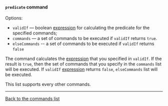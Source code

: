 #### `predicate` command

Options:

- `validIf` — boolean [expression](../../EXPRESSIONS.md) for calculating the predicate for the specified commands;
- `commands` — a set of commands to be executed if `validIf` returns `true`.
- `elseCommands` -- a set of commands to be executed if `validIf` returns `false`

The command calculates the [expression](../../EXPRESSIONS.md) that you specified in `validIf`. If the result is `true`,
then the set of commands that you specify in the `commands` list will be executed.
If `validIf` [expression](../../EXPRESSIONS.md) returns `false`, `elseCommands` list will be executed.

This list supports every other commands.

--- 

[Back to the commands list](../RECIPE.md)